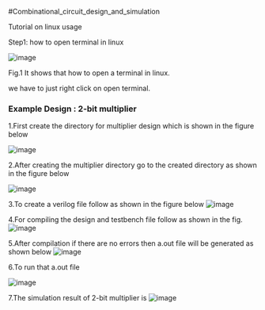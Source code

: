#Combinational_circuit_design_and_simulation

Tutorial on linux usage


Step1: how to open terminal in linux

![image](https://user-images.githubusercontent.com/92289264/147219491-fc31d1d1-2036-4bf6-8cf7-9f8ea05f1ba3.png)

Fig.1 It shows that how to open a terminal in linux.

we have to just right click on open terminal.  

<h3>Example Design : 2-bit multiplier </h3>

1.First create the directory for multiplier design which is shown in the figure below

![image](https://user-images.githubusercontent.com/92289264/147221983-a7ed556d-4382-4d7a-a1fb-7b4cbd44ffb0.png)

2.After creating the multiplier directory go to the created directory as shown in the figure below

![image](https://user-images.githubusercontent.com/92289264/147222483-15e26145-b90a-4353-bfd2-a7c2e6d096ee.png)

3.To create a verilog file follow as shown in the figure below
![image](https://user-images.githubusercontent.com/92289264/147222663-ac96202c-fec0-41e2-9cb5-71bd0a4edda5.png)

4.For compiling the design and testbench file follow as shown in the fig.
![image](https://user-images.githubusercontent.com/92289264/147231733-8b65895f-627c-46f4-bccd-a1761cabfd47.png)

5.After compilation if there are no errors then a.out file will be generated as shown below
![image](https://user-images.githubusercontent.com/92289264/147234312-f5d1a02a-e86e-48ac-8ba0-44a24d9504c7.png)

6.To run that a.out file

![image](https://user-images.githubusercontent.com/92289264/147235094-2170d741-afb4-425a-a66c-ab18a2f20f77.png)

7.The simulation result of 2-bit multiplier is
![image](https://user-images.githubusercontent.com/92289264/147235187-c8f9b946-c12d-4edb-a5dc-5bc99603e94f.png)


